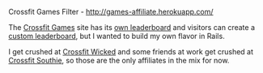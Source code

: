Crossfit Games Filter - http://games-affiliate.herokuapp.com/

The [Crossfit Games](http://http://games.crossfit.com/) site has its [own leaderboard](http://games.crossfit.com/leaderboard) and visitors can create a [custom leaderboard](http://games.crossfit.com/lboards/CustomLeaderboard), but I wanted to build my own flavor in Rails.

I get crushed at [Crossfit Wicked](http://www.crossfitwicked.com/) and some friends at work get crushed at [Crossfit Southie](http://crossfitsouthie.com/), so those are the only affiliates in the mix for now.

